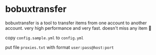 # bobuxtransfer

bobuxtransfer is a tool to transfer items from one account to another account.
very high performance and very fast.
doesn't miss any item 💯


copy `config.sample.yml` to `config.yml`

put file `proxies.txt` with format `user:pass@host:port`